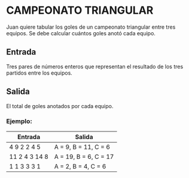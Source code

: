 
# CAMPEONATO TRIANGULAR

Juan quiere tabular los goles de un campeonato triangular entre tres equipos. Se debe calcular cuántos goles anotó cada equipo.

## Entrada

Tres pares de números enteros que representan el resultado de los tres partidos entre los equipos.

## Salida

El total de goles anotados por cada equipo.

### Ejemplo:

| Entrada | Salida |
|--|--|
| 4 9 2 2 4 5 | A = 9, B = 11, C = 6 |
| 11 2 4 3 14 8 | A = 19, B = 6, C = 17 |
| 1 1 3 3 3 1 | A = 2, B = 4, C = 6 |
